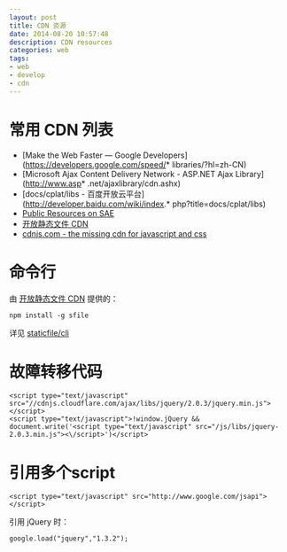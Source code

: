 ```yaml
---
layout: post
title: CDN 资源
date: 2014-08-20 10:57:48
description: CDN resources
categories: web
tags:
- web
- develop
- cdn
---
```

# 常用 CDN 列表

* [Make the Web Faster — Google Developers](https://developers.google.com/speed/* libraries/?hl=zh-CN)
* [Microsoft Ajax Content Delivery Network - ASP.NET Ajax Library](http://www.asp* .net/ajaxlibrary/cdn.ashx)
* [docs/cplat/libs - 百度开放云平台](http://developer.baidu.com/wiki/index.* php?title=docs/cplat/libs)
* [Public Resources on SAE](http://lib.sinaapp.com/)
* [开放静态文件 CDN](http://www.staticfile.org/)
* [cdnjs.com - the missing cdn for javascript and css](http://cdnjs.com/)

# 命令行

由 [开放静态文件 CDN](http://www.staticfile.org/) 提供的：

    npm install -g sfile

详见 [staticfile/cli](https://github.com/staticfile/cli#readme)

# 故障转移代码

    <script type="text/javascript" src="//cdnjs.cloudflare.com/ajax/libs/jquery/2.0.3/jquery.min.js"></script>
    <script type="text/javascript">!window.jQuery && document.write('<script type="text/javascript" src="/js/libs/jquery-2.0.3.min.js"><\/script>')</script>

# 引用多个script

    <script type="text/javascript" src="http://www.google.com/jsapi"></script>

引用 jQuery 时：

    google.load("jquery","1.3.2");
